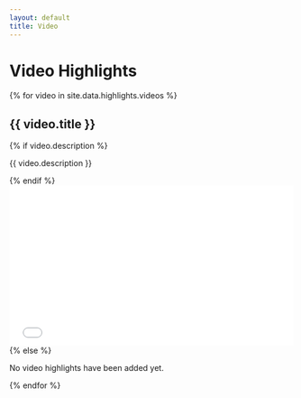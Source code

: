 ```yaml
---
layout: default
title: Video
---
```


<h1>Video Highlights</h1>

{% for video in site.data.highlights.videos %}
<div class="content-card">
    <h2>{{ video.title }}</h2>
    {% if video.description %}
    <p>{{ video.description }}</p>
    {% endif %}
    <div class="video-container">
        <iframe
            width="560"
            height="315"
            src="{{ video.url | replace: 'watch?v=', 'embed/' | replace: 'youtube.com/shorts/', 'www.youtube.com/embed/' }}"
            frameborder="0"
            allow="accelerometer; autoplay; clipboard-write; encrypted-media; gyroscope; picture-in-picture; web-share; fullscreen"
            allowfullscreen>
        </iframe>
    </div>
</div>
{% else %}
<div class="content-card">
    <p>No video highlights have been added yet.</p>
</div>
{% endfor %}

<style>
.video-container {
    position: relative;
    padding-bottom: 56.25%; /* 16:9 aspect ratio */
    height: 0;
    overflow: hidden;
    max-width: 100%;
    background: #000;
}
.video-container iframe {
    position: absolute;
    top: 0;
    left: 0;
    width: 100%;
    height: 100%;
}
</style>
